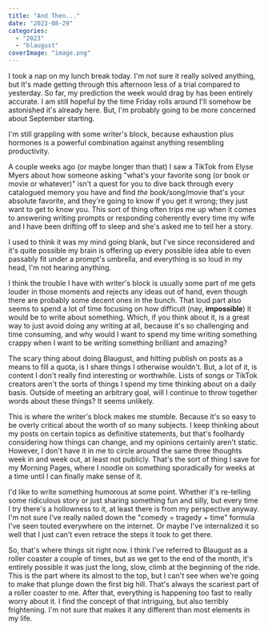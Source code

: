 ```yaml
---
title: "And Then..."
date: "2023-08-29"
categories: 
  - "2023"
  - "blaugust"
coverImage: "image.png"
---
```


I took a nap on my lunch break today. I'm not sure it really solved anything, but It's made getting through this afternoon less of a trial compared to yesterday. So far, my prediction the week would drag by has been entirely accurate. I am still hopeful by the time Friday rolls around I'll somehow be astonished it's already here. But, I'm probably going to be more concerned about September starting.

I'm still grappling with some writer's block, because exhaustion plus hormones is a powerful combination against anything resembling productivity.

A couple weeks ago (or maybe longer than that) I saw a TikTok from Elyse Myers about how someone asking "what's your favorite song (or book or movie or whatever)" isn't a quest for you to dive back through every catalogued memory you have and find _the_ book/song/movie that's your absolute favorite, and they're going to know if you get it wrong; they just want to get to know you. This sort of thing often trips me up when it comes to answering writing prompts or responding coherently every time my wife and I have been drifting off to sleep and she's asked me to tell her a story.

I used to think it was my mind going blank, but I've since reconsidered and it's quite possible my brain is offering up every possible idea able to even passably fit under a prompt's umbrella, and everything is so loud in my head, I'm not hearing anything.

I think the trouble I have with writer's block is usually some part of me gets louder in those moments and rejects any ideas out of hand, even though there are probably some decent ones in the bunch. That loud part also seems to spend a lot of time focusing on how difficult (nay, **impossible**) it would be to write about something. Which, if you think about it, is a great way to just avoid doing any writing at all, because it's so challenging and time consuming, and why would I want to spend my time writing something crappy when I want to be writing something brilliant and amazing?

The scary thing about doing Blaugust, and hitting publish on posts as a means to fill a quota, is I share things I otherwise wouldn't. But, a lot of it, is content I don't really find interesting or worthwhile. Lists of songs or TikTok creators aren't the sorts of things I spend my time thinking about on a daily basis. Outside of meeting an arbitrary goal, will I continue to throw together words about these things? It seems unlikely.

This is where the writer's block makes me stumble. Because it's so easy to be overly critical about the worth of so many subjects. I keep thinking about my posts on certain topics as definitive statements, but that's foolhardy considering how things can change, and my opinions certainly aren't static. However, I don't have it in me to circle around the same three thoughts week in and week out, at least not publicly. That's the sort of thing I save for my Morning Pages, where I noodle on something sporadically for weeks at a time until I can finally make sense of it.

I'd like to write something humorous at some point. Whether it's re-telling some ridiculous story or just sharing something fun and silly, but every time I try there's a hollowness to it, at least there is from my perspective anyway. I'm not sure I've really nailed down the "comedy = tragedy + time" formula I've seen touted everywhere on the internet. Or maybe I've internalized it so well that I just can't even retrace the steps it took to get there.

So, that's where things sit right now. I think I've referred to Blaugust as a roller coaster a couple of times, but as we get to the end of the month, it's entirely possible it was just the long, slow, climb at the beginning of the ride. This is the part where its almost to the top, but I can't see when we're going to make that plunge down the first big hill. That's always the scariest part of a roller coaster to me. After that, everything is happening too fast to really worry about it. I find the concept of that intriguing, but also terribly frightening. I'm not sure that makes it any different than most elements in my life.
